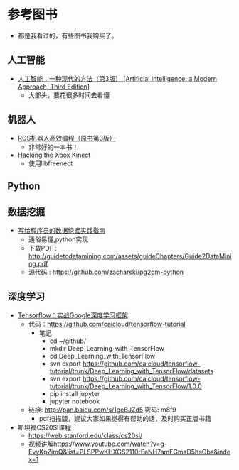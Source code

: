 # 参考图书
- 都是我看过的，有些图书我购买了。   

## 人工智能
- [人工智能：一种现代的方法（第3版） [Artificial Intelligence: a Modern Approach, Third Edition]](https://item.jd.com/11343660.html)
    - 大部头，要花很多时间去看懂

## 机器人
- [ROS机器人高效编程（原书第3版）](https://item.jd.com/12169587.html)
    - 非常好的一本书！
- [Hacking the Xbox Kinect](https://item.jd.com/19393582.html)    
    - 使用libfreenect


## Python


## 数据挖掘
- [写给程序员的数据挖掘实践指南](https://e.jd.com/30334280.html)   
    - 通俗易懂,python实现
    - 下载PDF : http://guidetodatamining.com/assets/guideChapters/Guide2DataMining.pdf
    - 源代码 : https://github.com/zacharski/pg2dm-python

## 深度学习
- [Tensorflow：实战Google深度学习框架](https://book.douban.com/subject/26976457/)
    - 代码：https://github.com/caicloud/tensorflow-tutorial
        - 笔记 
            - cd ~/github/ 
            - mkdir Deep_Learning_with_TensorFlow
            - cd Deep_Learning_with_TensorFlow
            - svn export https://github.com/caicloud/tensorflow-tutorial/trunk/Deep_Learning_with_TensorFlow/datasets
            - svn export https://github.com/caicloud/tensorflow-tutorial/trunk/Deep_Learning_with_TensorFlow/1.0.0
            - pip install jupyter 
            - jupyter notebook
    - 链接: http://pan.baidu.com/s/1geBJZd5 密码: m8f9
        - pdf扫描版，建议大家如果觉得有帮助的话，及时购买正版书籍
- 斯坦福CS20SI课程
    - https://web.stanford.edu/class/cs20si/
    - 视频讲解https://www.youtube.com/watch?v=g-EvyKpZjmQ&list=PLSPPwKHXGS2110rEaNH7amFGmaD5hsObs&index=1